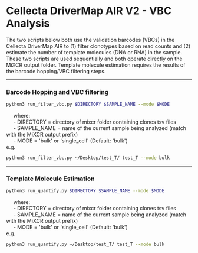 # Cellecta DriverMap AIR V2 - VBC Analysis <br />

The two scripts below both use the validation barcodes (VBCs) in the Cellecta DriverMap AIR to (1) filter clonotypes based on read counts and (2) estimate the number of template molecules (DNA or RNA) in the sample. These two scripts are used sequentially and both operate directly on the MiXCR output folder. Template molecule estimation requires the results of the barcode hopping/VBC filtering steps.

---

### Barcode Hopping and VBC filtering <br />

```bash
python3 run_filter_vbc.py $DIRECTORY $SAMPLE_NAME --mode $MODE
```
&nbsp;&nbsp;&nbsp;&nbsp; where: <br />
&nbsp;&nbsp;&nbsp;&nbsp; - DIRECTORY = directory of mixcr folder containing clones tsv files <br />
&nbsp;&nbsp;&nbsp;&nbsp; - SAMPLE_NAME = name of the current sample being analyzed (match with the MiXCR output prefix) <br />
&nbsp;&nbsp;&nbsp;&nbsp; - MODE = 'bulk' or 'single_cell' (Default: 'bulk') <br />
e.g.
```bash
python3 run_filter_vbc.py ~/Desktop/test_T/ test_T --mode bulk
```

---

### Template Molecule Estimation

```bash
python3 run_quantify.py $DIRECTORY $SAMPLE_NAME --mode $MODE
```
&nbsp;&nbsp;&nbsp;&nbsp; where: <br />
&nbsp;&nbsp;&nbsp;&nbsp; - DIRECTORY = directory of mixcr folder containing clones tsv files <br />
&nbsp;&nbsp;&nbsp;&nbsp; - SAMPLE_NAME = name of the current sample being analyzed (match with the MiXCR output prefix) <br />
&nbsp;&nbsp;&nbsp;&nbsp; - MODE = 'bulk' or 'single_cell' (Default: 'bulk') <br />
e.g.
```bash
python3 run_quantify.py ~/Desktop/test_T/ test_T --mode bulk
```
